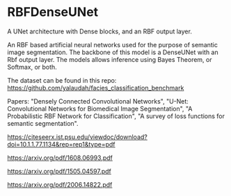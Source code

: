 # RBFDenseUNet
A UNet architecture with Dense blocks, and an RBF output layer.

An RBF based artificial neural networks used for the purpose of semantic image segmentation. The backbone of this model is a DenseUNet with an Rbf output layer. The models allows inference using Bayes Theorem, or Softmax, or both. 

The dataset can be found in this repo: https://github.com/yalaudah/facies_classification_benchmark

Papers: "Densely Connected Convolutional Networks", "U-Net: Convolutional Networks for Biomedical Image Segmentation", "A Probabilistic RBF Network for Classification", "A survey of loss functions for semantic
segmentation".

https://citeseerx.ist.psu.edu/viewdoc/download?doi=10.1.1.77.1134&rep=rep1&type=pdf

https://arxiv.org/pdf/1608.06993.pdf

https://arxiv.org/pdf/1505.04597.pdf

https://arxiv.org/pdf/2006.14822.pdf

